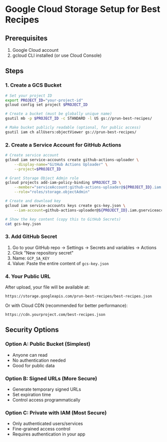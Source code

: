 # Google Cloud Storage Setup for Best Recipes

## Prerequisites

1. Google Cloud account
2. gcloud CLI installed (or use Cloud Console)

## Steps

### 1. Create a GCS Bucket

```bash
# Set your project ID
export PROJECT_ID="your-project-id"
gcloud config set project $PROJECT_ID

# Create a bucket (must be globally unique name)
gsutil mb -p $PROJECT_ID -c STANDARD -l US gs://prun-best-recipes/

# Make bucket publicly readable (optional, for public access)
gsutil iam ch allUsers:objectViewer gs://prun-best-recipes/
```

### 2. Create a Service Account for GitHub Actions

```bash
# Create service account
gcloud iam service-accounts create github-actions-uploader \
    --display-name="GitHub Actions Uploader" \
    --project=$PROJECT_ID

# Grant Storage Object Admin role
gcloud projects add-iam-policy-binding $PROJECT_ID \
    --member="serviceAccount:github-actions-uploader@${PROJECT_ID}.iam.gserviceaccount.com" \
    --role="roles/storage.objectAdmin"

# Create and download key
gcloud iam service-accounts keys create gcs-key.json \
    --iam-account=github-actions-uploader@${PROJECT_ID}.iam.gserviceaccount.com

# Show the key content (copy this to GitHub Secrets)
cat gcs-key.json
```

### 3. Add GitHub Secret

1. Go to your GitHub repo → Settings → Secrets and variables → Actions
2. Click "New repository secret"
3. Name: `GCP_SA_KEY`
4. Value: Paste the entire content of `gcs-key.json`

### 4. Your Public URL

After upload, your file will be available at:
```
https://storage.googleapis.com/prun-best-recipes/best-recipes.json
```

Or with Cloud CDN (recommended for better performance):
```
https://cdn.yourproject.com/best-recipes.json
```

## Security Options

### Option A: Public Bucket (Simplest)
- Anyone can read
- No authentication needed
- Good for public data

### Option B: Signed URLs (More Secure)
- Generate temporary signed URLs
- Set expiration time
- Control access programmatically

### Option C: Private with IAM (Most Secure)
- Only authenticated users/services
- Fine-grained access control
- Requires authentication in your app
